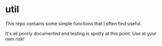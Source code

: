 # util

This repo contains some simple functions that I often find useful. 

It's all poorly documented and testing is spotty at this point. Use at your own risk!
